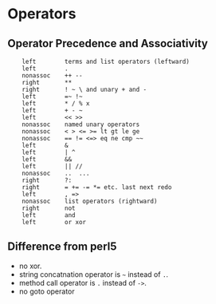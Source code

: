 # Operators

## Operator Precedence and Associativity

        left        terms and list operators (leftward)
        left        .
        nonassoc    ++ --
        right       **
        right       ! ~ \ and unary + and -
        left        =~ !~
        left        * / % x
        left        + - ~
        left        << >>
        nonassoc    named unary operators
        nonassoc    < > <= >= lt gt le ge
        nonassoc    == != <=> eq ne cmp ~~
        left        &
        left        | ^
        left        &&
        left        || //
        nonassoc    ..  ...
        right       ?:
        right       = += -= *= etc. last next redo
        left        , =>
        nonassoc    list operators (rightward)
        right       not
        left        and
        left        or xor

## Difference from perl5

 * no xor.
 * string concatnation operator is `~` instead of `.`.
 * method call operator is `.` instead of `->`.
 * no goto operator

